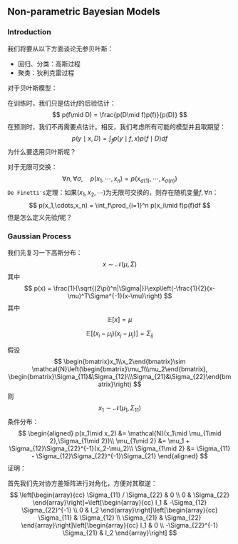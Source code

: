 ## Non-parametric Bayesian Models

### Introduction

我们将要从以下方面谈论无参贝叶斯：

+ 回归、分类：高斯过程
+ 聚类：狄利克雷过程

对于贝叶斯模型：

在训练时，我们只是估计$f$的后验估计：
$$
p(f\mid D) = \frac{p(D\mid f)p(f)}{p(D)}
$$
在预测时，我们不再需要点估计。相反，我们考虑所有可能的模型并且取期望：
$$
p(y\mid x,D) = \int_f p(y\mid f,x) p(f\mid D)df
$$
为什么要选用贝叶斯呢？

对于无限可交换：
$$
\forall n,\forall \sigma, \quad p(x_1,\cdots,x_n) = p(x_{\sigma(1)},\cdots,x_{\sigma(n)})
$$
`De Finetti's`定理：如果$(x_1,x_2,\cdots)$为无限可交换的，则存在随机变量$f,\forall n$：
$$
p(x_1,\cdots,x_n) = \int_f\prod_{i=1}^n p(x_i\mid f)p(f)df
$$
但是怎么定义先验$f$呢？

### Gaussian Process

我们先复习一下高斯分布：
$$
x \sim \mathcal{N}(\mu,\Sigma)
$$
其中
$$
p(x) = \frac{1}{\sqrt{(2\pi)^n|\Sigma|}}\exp\left(-\frac{1}{2}(x-\mu)^T\Sigma^{-1}(x-\mu)\right)
$$
其中
$$
\mathbb{E}[x] = \mu
$$

$$
\mathbb{E}[(x_i-\mu_i)(x_j-\mu_j)] = \Sigma_{ij}
$$

假设
$$
\begin{bmatrix}x_1\\x_2\end{bmatrix}\sim \mathcal{N}\left(\begin{bmatrix}\mu_1\\\mu_2\end{bmatrix}, \begin{bmatrix}\Sigma_{11}&\Sigma_{12}\\\Sigma_{21}&\Sigma_{22}\end{bmatrix}\right)
$$
则
$$
x_1 \sim \mathcal{N}(\mu_1,\Sigma_{11})
$$
条件分布：
$$
\begin{aligned}
p(x_1\mid x_2) &= \mathcal{N}(x_1\mid \mu_{1\mid 2},\Sigma_{1\mid 2})\\
\mu_{1\mid 2} &= \mu_1 + \Sigma_{12}\Sigma_{22}^{-1}(x_2-\mu_2)\\
\Sigma_{1\mid 2} &= \Sigma_{11} - \Sigma_{12}\Sigma_{22}^{-1}\Sigma_{21}
\end{aligned}
$$
证明：

首先我们先对协方差矩阵进行对角化，方便对其取逆：
$$
\left[\begin{array}{cc}
\Sigma_{11} / \Sigma_{22} & 0 \\
0 & \Sigma_{22}
\end{array}\right]=\left[\begin{array}{cc}
I_1 & -\Sigma_{12} \Sigma_{22}^{-1} \\
0 & l_2
\end{array}\right]\left[\begin{array}{cc}
\Sigma_{11} & \Sigma_{12} \\
\Sigma_{21} & \Sigma_{22}
\end{array}\right]\left[\begin{array}{cc}
I_1 & 0 \\
-\Sigma_{22}^{-1} \Sigma_{21} & I_2
\end{array}\right]
$$


